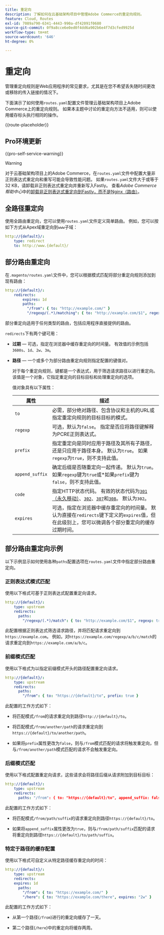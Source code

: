 ```yaml
---
title: 重定向
description: 了解如何在云基础架构项目中管理Adobe Commerce的重定向规则。
feature: Cloud, Routes
exl-id: 7089a790-6341-4443-990a-df42091f0680
source-git-commit: 0f9a8cce6e0ed0f4dd6a902b6e4f7d3cfed9925d
workflow-type: tm+mt
source-wordcount: '646'
ht-degree: 0%

---
```


# 重定向

管理重定向规则是Web应用程序的常见要求，尤其是在您不希望丢失随时间更改或移除的传入链接的情况下。

下面演示了如何使用`routes.yaml`配置文件管理云基础架构项目上Adobe Commerce上的重定向规则。 如果本主题中讨论的重定向方法不适用，则可以使用缓存标头执行相同的操作。

{{route-placeholder}}

## Pro环境更新

{{pro-self-service-warning}}

>[!WARNING]
>
>对于云基础架构项目上的Adobe Commerce，在`routes.yaml`文件中配置大量非正则表达式重定向和重写可能会导致性能问题。 如果`routes.yaml`文件大于或等于32 KB，请卸载非正则表达式重定向并重新写入Fastly。 查看&#x200B;_Adobe Commerce帮助中心_&#x200B;中的[卸载非正则表达式重定向到Fastly，而不是Nginx（路由）](https://experienceleague.adobe.com/docs/commerce-knowledge-base/kb/troubleshooting/miscellaneous/offload-non-regex-redirects-to-fastly-instead-of-nginx-routes.html)。

## 全路径重定向

使用全路由重定向，您可以使用`routes.yaml`文件定义简单路由。 例如，您可以按如下方式从Apex域重定向到`www`子域：

```yaml
http://{default}/:
    type: redirect
    to: http://www.{default}/
```

## 部分路由重定向

在`.magento/routes.yaml`文件中，您可以根据模式匹配将部分重定向规则添加到现有路由：

```yaml
http://{default}/:
    redirects:
        expires: 1d
        paths:
          "/from": { to: "http://example.com/" }
          "/regexp/(.*)/matching": { to: "http://example.com/$1", regexp: true }
```

部分重定向适用于任何类型的路由，包括应用程序直接提供的路由。

`redirects`下有两个键可用：

- **过期** — 可选，指定在浏览器中缓存重定向的时间量。 有效值的示例包括`3600s`、`1d`、`2w`、`3m`。

- **路径** — 一个或多个为部分路由重定向规则指定配置的键值对。

  对于每个重定向规则，键都是一个表达式，用于筛选请求路径以进行重定向。 该值是一个对象，它指定重定向的目标目标和处理重定向的选项。

  值对象具有以下属性：

  | 属性 | 描述 |
  | ---------- | ----------- |
  | `to` | 必需，部分绝对路径、包含协议和主机的URL或指定重定向规则的目标目标的模式。 |
  | `regexp` | 可选，默认为`false`。 指定是否应将路径键解释为PCRE正则表达式。 |
  | `prefix` | 指定重定向是同时应用于路径及其所有子路径，还是只应用于路径本身。 默认为`true`。 如果`regexp`为`true`，则不支持此值。 |
  | `append_suffix` | 确定后缀是否随重定向一起传递。 默认为`true`。 如果`regexp`键为`true`或*如果`prefix`键为`false`，则不支持此值。 |
  | `code` | 指定HTTP状态代码。 有效的状态代码为[`301` （永久移动）](https://www.w3.org/Protocols/rfc2616/rfc2616-sec10.html#sec10.3.2)、[`302`](https://www.w3.org/Protocols/rfc2616/rfc2616-sec10.html#sec10.3.3)、[`307`](https://www.w3.org/Protocols/rfc2616/rfc2616-sec10.html#sec10.3.8)和[`308`](https://www.rfc-editor.org/rfc/rfc7238)。 默认为`302`。 |
  | `expires` | 可选，指定在浏览器中缓存重定向的时间量。 默认为直接在`redirects`键下定义的`expires`值，但在此级别上，您可以微调各个部分重定向的缓存过期时间。 |

## 部分路由重定向示例

以下示例显示如何使用各种`paths`配置选项在`routes.yaml`文件中指定部分路由重定向。

### 正则表达式模式匹配

使用以下格式可基于正则表达式配置重定向请求。

```yaml
http://{default}/:
    type: upstream
    redirects:
      paths:
        "/regexp/(.*)/match": { to: "http://example.com/$1", regexp: true }
```

此配置根据正则表达式筛选请求路径，并将匹配请求重定向到`https://example.com`。 例如，对`https://example.com/regexp/a/b/c/match`的请求重定向到`https://example.com/a/b/c`。

### 前缀模式匹配

使用以下格式为以指定前缀模式开头的路径配置重定向请求。

```yaml
http://{default}/:
    type: upstream
    redirects:
      paths:
        "/from": { to: "https://{default}/to", prefix: true }
```

此配置的工作方式如下：

- 将匹配模式`/from`的请求重定向到路径`http://{default}/to`。

- 将匹配模式`/from/another/path`的请求重定向到`https://{default}/to/another/path`。

- 如果将`prefix`属性更改为`false`，则与`/from`模式匹配的请求将触发重定向，但与`/from/another/path`模式匹配的请求不会触发重定向。

### 后缀模式匹配

使用以下格式配置重定向请求，这些请求会将路径后缀从请求附加到目标目标：

```yaml
http://{default}/:
    type: upstream
    redirects:
      paths: "/from": { to: "https://{default}/to", append_suffix: false }
```

此配置的工作方式如下：

- 将匹配模式`/from/path/suffix`的请求重定向到路径`https://{default}/to`。

- 如果将`append_suffix`属性更改为`true`，则与`/from/path/suffix`匹配的请求将重定向到路径`https://{default}/to/path/suffix`。

### 特定于路径的缓存配置

使用以下格式可自定义从特定路径缓存重定向的时间：

```yaml
http://{default}/:
    type: upstream
    redirects:
    expires: 1d
      paths:
        "/from": { to: "https://example.com/" }
        "/here": { to: "https://example.com/there", expires: "2w" }
```

此配置的工作方式如下：

- 从第一个路径(`/from`)进行的重定向缓存了一天。

- 第二个路径(`/here`)中的重定向将缓存两周。
